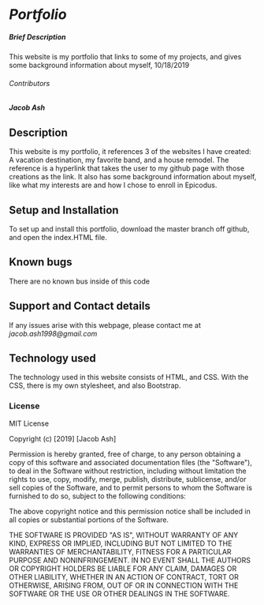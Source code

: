 # _**Portfolio**_

##### Brief Description
This website is my portfolio that links to some of my projects, and gives some background information about myself, 10/18/2019

###### Contributors
_**Jacob Ash**_

## Description
This website is my portfolio, it references 3 of the websites I have created: A vacation destination, my favorite band, and a house remodel.  The reference is a hyperlink that takes the user to my github page with those creations as the link.  It also has some background information about myself, like what my interests are and how I chose to enroll in Epicodus.

## Setup and Installation
To set up and install this portfolio, download the master branch off github, and open the index.HTML file.

## Known bugs
There are no known bus inside of this code

## Support and Contact details
If any issues arise with this webpage, please contact me at _jacob.ash1998@gmail.com_

## Technology used
The technology used in this website consists of HTML, and CSS.  With the CSS, there is my own stylesheet, and also Bootstrap.

### License
MIT License

Copyright (c) [2019] [Jacob Ash]

Permission is hereby granted, free of charge, to any person obtaining a copy
of this software and associated documentation files (the "Software"), to deal
in the Software without restriction, including without limitation the rights
to use, copy, modify, merge, publish, distribute, sublicense, and/or sell
copies of the Software, and to permit persons to whom the Software is
furnished to do so, subject to the following conditions:

The above copyright notice and this permission notice shall be included in all
copies or substantial portions of the Software.

THE SOFTWARE IS PROVIDED "AS IS", WITHOUT WARRANTY OF ANY KIND, EXPRESS OR
IMPLIED, INCLUDING BUT NOT LIMITED TO THE WARRANTIES OF MERCHANTABILITY,
FITNESS FOR A PARTICULAR PURPOSE AND NONINFRINGEMENT. IN NO EVENT SHALL THE
AUTHORS OR COPYRIGHT HOLDERS BE LIABLE FOR ANY CLAIM, DAMAGES OR OTHER
LIABILITY, WHETHER IN AN ACTION OF CONTRACT, TORT OR OTHERWISE, ARISING FROM,
OUT OF OR IN CONNECTION WITH THE SOFTWARE OR THE USE OR OTHER DEALINGS IN THE
SOFTWARE.
